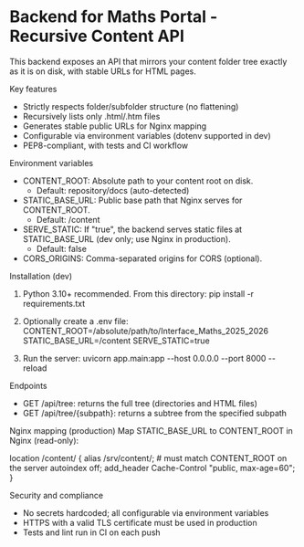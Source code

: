 # Backend for Maths Portal - Recursive Content API

This backend exposes an API that mirrors your content folder tree exactly as it is on disk, with stable URLs for HTML pages.

Key features
- Strictly respects folder/subfolder structure (no flattening)
- Recursively lists only .html/.htm files
- Generates stable public URLs for Nginx mapping
- Configurable via environment variables (dotenv supported in dev)
- PEP8-compliant, with tests and CI workflow

Environment variables
- CONTENT_ROOT: Absolute path to your content root on disk.
  - Default: repository/docs (auto-detected)
- STATIC_BASE_URL: Public base path that Nginx serves for CONTENT_ROOT.
  - Default: /content
- SERVE_STATIC: If "true", the backend serves static files at STATIC_BASE_URL (dev only; use Nginx in production).
  - Default: false
- CORS_ORIGINS: Comma-separated origins for CORS (optional).

Installation (dev)
1) Python 3.10+ recommended. From this directory:
   pip install -r requirements.txt

2) Optionally create a .env file:
   CONTENT_ROOT=/absolute/path/to/Interface_Maths_2025_2026
   STATIC_BASE_URL=/content
   SERVE_STATIC=true

3) Run the server:
   uvicorn app.main:app --host 0.0.0.0 --port 8000 --reload

Endpoints
- GET /api/tree: returns the full tree (directories and HTML files)
- GET /api/tree/{subpath}: returns a subtree from the specified subpath

Nginx mapping (production)
Map STATIC_BASE_URL to CONTENT_ROOT in Nginx (read-only):

location /content/ {
    alias /srv/content/;  # must match CONTENT_ROOT on the server
    autoindex off;
    add_header Cache-Control "public, max-age=60";
}

Security and compliance
- No secrets hardcoded; all configurable via environment variables
- HTTPS with a valid TLS certificate must be used in production
- Tests and lint run in CI on each push


